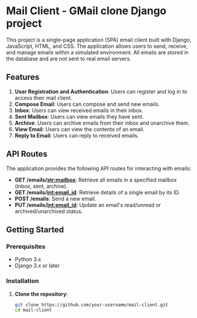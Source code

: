 # Mail Client - GMail clone Django project

This project is a single-page application (SPA) email client built with Django, JavaScript, HTML, and CSS. The application allows users to send, receive, and manage emails within a simulated environment. All emails are stored in the database and are not sent to real email servers.

## Features

1. **User Registration and Authentication**: Users can register and log in to access their mail client.
2. **Compose Email**: Users can compose and send new emails.
3. **Inbox**: Users can view received emails in their inbox.
4. **Sent Mailbox**: Users can view emails they have sent.
5. **Archive**: Users can archive emails from their inbox and unarchive them.
6. **View Email**: Users can view the contents of an email.
7. **Reply to Email**: Users can reply to received emails.

## API Routes

The application provides the following API routes for interacting with emails:

- **GET /emails/<str:mailbox>**: Retrieve all emails in a specified mailbox (inbox, sent, archive).
- **GET /emails/<int:email_id>**: Retrieve details of a single email by its ID.
- **POST /emails**: Send a new email.
- **PUT /emails/<int:email_id>**: Update an email's read/unread or archived/unarchived status.

## Getting Started

### Prerequisites

- Python 3.x
- Django 3.x or later

### Installation

1. **Clone the repository**:

   ```bash
   git clone https://github.com/your-username/mail-client.git
   cd mail-client

